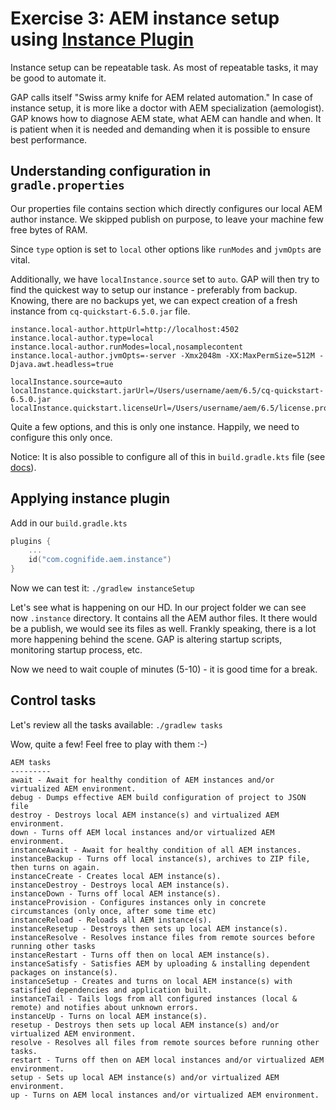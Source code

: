 # Exercise 3: AEM instance setup using [Instance Plugin](https://github.com/Cognifide/gradle-aem-plugin#instance-plugin)

Instance setup can be repeatable task. As most of repeatable tasks, it may be good to automate it.

GAP calls itself "Swiss army knife for AEM related automation." In case of instance setup, it is more like a doctor with AEM specialization (aemologist). GAP knows how to diagnose AEM state, what AEM can handle and when. It is patient when it is needed and demanding when it is possible to ensure best performance.

## Understanding configuration in `gradle.properties`

Our properties file contains section which directly configures our local AEM author instance. We skipped publish on purpose, to leave your machine few free bytes of RAM.

Since `type` option is set to `local` other options like `runModes` and `jvmOpts` are vital.

Additionally, we have `localInstance.source` set to `auto`. GAP will then try to find the quickest way to setup our instance - preferably from backup. Knowing, there are no backups yet, we can expect creation of a fresh instance from `cq-quickstart-6.5.0.jar` file.

```properties
instance.local-author.httpUrl=http://localhost:4502
instance.local-author.type=local
instance.local-author.runModes=local,nosamplecontent
instance.local-author.jvmOpts=-server -Xmx2048m -XX:MaxPermSize=512M -Djava.awt.headless=true

localInstance.source=auto
localInstance.quickstart.jarUrl=/Users/username/aem/6.5/cq-quickstart-6.5.0.jar
localInstance.quickstart.licenseUrl=/Users/username/aem/6.5/license.properties
```

Quite a few options, and this is only one instance. Happily, we need to configure this only once.

Notice: It is also possible to configure all of this in `build.gradle.kts` file (see [docs](https://github.com/Cognifide/gradle-aem-plugin#instance-plugin)).
 
## Applying instance plugin

Add in our `build.gradle.kts`

```kotlin
plugins {
    ...
    id("com.cognifide.aem.instance")
}
```

Now we can test it:
`./gradlew instanceSetup`

Let's see what is happening on our HD. In our project folder we can see now `.instance` directory. It contains all the AEM author files. It there would be a publish, we would see its files as well.
Frankly speaking, there is a lot more happening behind the scene. GAP is altering startup scripts, monitoring startup process, etc.  

Now we need to wait couple of minutes (5-10) - it is good time for a break.

## Control tasks

Let's review all the tasks available:
`./gradlew tasks`

Wow, quite a few! Feel free to play with them :-)

```
AEM tasks
---------
await - Await for healthy condition of AEM instances and/or virtualized AEM environment.
debug - Dumps effective AEM build configuration of project to JSON file
destroy - Destroys local AEM instance(s) and virtualized AEM environment.
down - Turns off AEM local instances and/or virtualized AEM environment.
instanceAwait - Await for healthy condition of all AEM instances.
instanceBackup - Turns off local instance(s), archives to ZIP file, then turns on again.
instanceCreate - Creates local AEM instance(s).
instanceDestroy - Destroys local AEM instance(s).
instanceDown - Turns off local AEM instance(s).
instanceProvision - Configures instances only in concrete circumstances (only once, after some time etc)
instanceReload - Reloads all AEM instance(s).
instanceResetup - Destroys then sets up local AEM instance(s).
instanceResolve - Resolves instance files from remote sources before running other tasks
instanceRestart - Turns off then on local AEM instance(s).
instanceSatisfy - Satisfies AEM by uploading & installing dependent packages on instance(s).
instanceSetup - Creates and turns on local AEM instance(s) with satisfied dependencies and application built.
instanceTail - Tails logs from all configured instances (local & remote) and notifies about unknown errors.
instanceUp - Turns on local AEM instance(s).
resetup - Destroys then sets up local AEM instance(s) and/or virtualized AEM environment.
resolve - Resolves all files from remote sources before running other tasks.
restart - Turns off then on AEM local instances and/or virtualized AEM environment.
setup - Sets up local AEM instance(s) and/or virtualized AEM environment.
up - Turns on AEM local instances and/or virtualized AEM environment.
```

